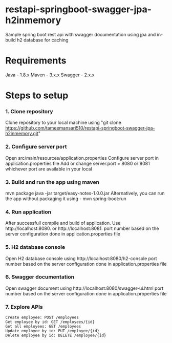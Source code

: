# restapi-springboot-swagger-jpa-h2inmemory
Sample spring boot rest api with swagger documentation using jpa and in-build h2 database for caching

# Requirements
Java - 1.8.x
Maven - 3.x.x
Swagger - 2.x.x
# Steps to setup
### 1. Clone repository
Clone repository to your local machine using "git clone https://github.com/tameemansari510/restapi-springboot-swagger-jpa-h2inmemory.git"
### 2. Configure server port
Open src/main/resources/application.properties
Configure server port in application.properties file
Add or change server.port = 8080 or 8081 whichever port are available in your local
### 3. Build and run the app using maven
mvn package
java -jar target/easy-notes-1.0.0.jar
Alternatively, you can run the app without packaging it using -
mvn spring-boot:run
### 4. Run application
After successfull compile and build of application.
Use http://localhost:8080. or http://localhost:8081.
port number based on the server configuration done in application.properties file
### 5. H2 database console
Open H2 database console using http://localhost:8080/h2-console
port number based on the server configuration done in application.properties file
### 6. Swagger documentation
Open swagger document using http://localhost:8080/swagger-ui.html
port number based on the server configuration done in application.properties file

### 7. Explore APIs
	
	Create employee: POST /employees 
	Get employee by id: GET /employees/{id}
	Get all employees: GET /employees
	Update employee by id: PUT /employee/{id}
	Delete employee by id: DELETE /employee/{id}
